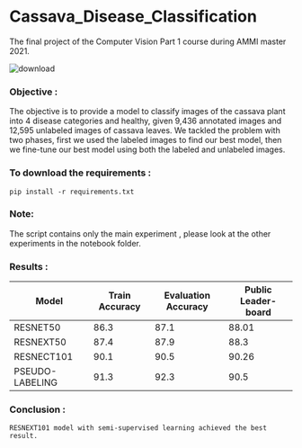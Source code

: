 # Cassava_Disease_Classification

The final project of the Computer Vision Part 1 course during AMMI master 2021.

![download](https://user-images.githubusercontent.com/45710249/135855772-bd28cd86-4a16-4ce8-8fc8-e0315d94ab82.jpeg)

### Objective :

The objective is to provide a model to classify images of the cassava plant
into 4 disease categories and healthy, given 9,436 annotated images and 12,595
unlabeled images of cassava leaves. We tackled the problem with two phases, first we used the labeled images to find
our best model, then we fine-tune our best model using both the labeled and
unlabeled images.

### To download the requirements :
```pip install -r requirements.txt```


### Note:

The script contains only the main experiment , please look at the other experiments in the notebook folder.

### Results :

Model| Train Accuracy| Evaluation Accuracy |Public Leader-board |
------------ | -------------|---------------|-------------------|
RESNET50| 86.3 |   87.1     |      88.01    |              
RESNEXT50| 87.4|   87.9   |    88.3     |
RESNECT101| 90.1|   90.5   |     90.26    |
PSEUDO-LABELING|91.3| 92.3  |   90.5 |


### Conclusion :
```RESNEXT101 model with semi-supervised learning achieved the best result.```
